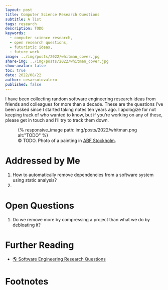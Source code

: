```yaml
---
layout: post
title: Computer Science Research Questions
subtitle: A list
tags: research
description: TODO
keywords:
  - computer science research,
  - open research questions,
  - futuristic ideas,
  - future work
image: ../img/posts/2022/whitman_cover.jpg
share-img: ../img/posts/2022/whitman_cover.jpg
show-avatar: false
toc: true
date: 2022/08/22
author: cesarsotovalero
published: false
---
```


I have been collecting random software engineering research ideas from friends and colleagues for more than a decade. 
These are the questions I’ve been asked since I started taking notes ten years ago. 
I apologize for not keeping track of who wanted to know, but if you’re working on any of these, please get in touch and I’ll try to track them down.

<figure class="jb_picture">
  {% responsive_image path: img/posts/2022/whitman.png alt:"TODO" %}
  <figcaption class="stroke"> 
    &#169; TODO. Photo of a painting in <a href="https://goo.gl/maps/cGN5k72vforbXD2T6">ABF Stockholm</a>.
  </figcaption>
</figure>

# Addressed by Me

1. How to automatically remove dependencies from a software system using static analysis?
2. 

# Open Questions

1. Do we remove more by compressing a project than what we do by debloating it?

# Further Reading

- [:earth_americas: Software Engineering Research Questions](https://neverworkintheory.org/2022/08/30/software-engineering-research-questions.html?utm_source=tldrnewsletter)

# Footnotes
